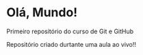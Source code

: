 # Olá, Mundo!
 Primeiro repositório do curso de Git e GitHub

 Repositório criado durtante uma aula ao vivo!!

